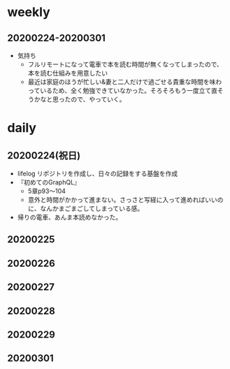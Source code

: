 # weekly
## 20200224-20200301
* 気持ち
  * フルリモートになって電車で本を読む時間が無くなってしまったので、本を読む仕組みを用意したい
  * 最近は家庭のほうが忙しい&妻と二人だけで過ごせる貴重な時間を味わっているため、全く勉強できていなかった。そろそろもう一度立て直そうかなと思ったので、やっていく。


# daily
## 20200224(祝日)
* lifelog リポジトリを作成し、日々の記録をする基盤を作成
* 『初めてのGraphQL』
  * 5章p93〜104
  * 意外と時間がかかって進まない。さっさと写経に入って進めればいいのに、なんかまごまごしてしまっている感。
* 帰りの電車、あんま本読めなかった。

## 20200225

## 20200226

## 20200227

## 20200228

## 20200229

## 20200301
